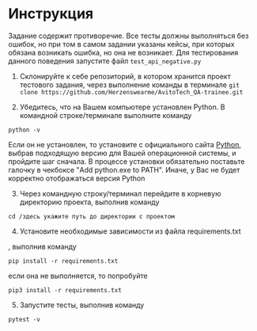 # Инструкция

Задание содержит противоречие. Все тесты должны выполняться без ошибок, но при том в самом задании указаны кейсы, при которых обязана возникать ошибка, но она не возникает.
Для тестирования данного поведения запустите файл ```test_api_negative.py```

1. Склонируйте к себе репозиторий, в котором хранится проект тестового задания, через выполнение команды в терминале
```git clone https://github.com/Herzenswearme/AvitoTech_QA-trainee.git```

2. Убедитесь, что на Вашем компьютере установлен Python. В командной строке/терминале выполните команду

```python -v```

Если он не установлен, то установите с официального сайта [Python](https://www.python.org/downloads/), выбрав подходящую версию для Вашей операционной системы, и пройдите шаг сначала. В процессе установки обязательно поставьте галочку в чекбоксе "Add python.exe to PATH". Иначе, у Вас не будет корректно отображаться версия Python

3. Через командную строку/терминал перейдите в корневую директорию проекта, выполнив команду

```cd /здесь укажите путь до директории с проектом```

4. Установите необходимые зависимости из файла
requirements.txt

, выполнив команду

```pip install -r requirements.txt```

если она не выполняется, то попробуйте

```pip3 install -r requirements.txt```

5. Запустите тесты, выполнив команду

```pytest -v```